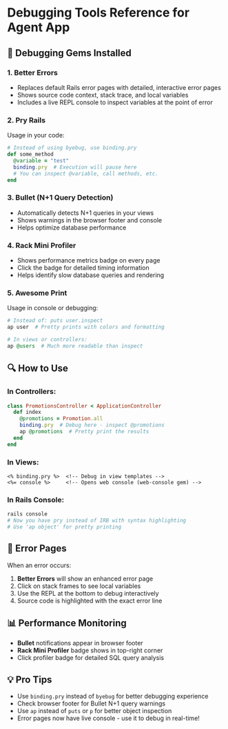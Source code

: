 # Debugging Tools Reference for Agent App

## 🐛 Debugging Gems Installed

### 1. **Better Errors** 
- Replaces default Rails error pages with detailed, interactive error pages
- Shows source code context, stack trace, and local variables
- Includes a live REPL console to inspect variables at the point of error

### 2. **Pry Rails**
Usage in your code:
```ruby
# Instead of using byebug, use binding.pry
def some_method
  @variable = "test"
  binding.pry  # Execution will pause here
  # You can inspect @variable, call methods, etc.
end
```

### 3. **Bullet** (N+1 Query Detection)
- Automatically detects N+1 queries in your views
- Shows warnings in the browser footer and console
- Helps optimize database performance

### 4. **Rack Mini Profiler**
- Shows performance metrics badge on every page
- Click the badge for detailed timing information
- Helps identify slow database queries and rendering

### 5. **Awesome Print**
Usage in console or debugging:
```ruby
# Instead of: puts user.inspect
ap user  # Pretty prints with colors and formatting

# In views or controllers:
ap @users  # Much more readable than inspect
```

## 🔍 How to Use

### In Controllers:
```ruby
class PromotionsController < ApplicationController
  def index
    @promotions = Promotion.all
    binding.pry  # Debug here - inspect @promotions
    ap @promotions  # Pretty print the results
  end
end
```

### In Views:
```erb
<% binding.pry %>  <!-- Debug in view templates -->
<%= console %>     <!-- Opens web console (web-console gem) -->
```

### In Rails Console:
```bash
rails console
# Now you have pry instead of IRB with syntax highlighting
# Use 'ap object' for pretty printing
```

## 🚨 Error Pages
When an error occurs:
1. **Better Errors** will show an enhanced error page
2. Click on stack frames to see local variables  
3. Use the REPL at the bottom to debug interactively
4. Source code is highlighted with the exact error line

## 📊 Performance Monitoring
- **Bullet** notifications appear in browser footer
- **Rack Mini Profiler** badge shows in top-right corner
- Click profiler badge for detailed SQL query analysis

## 💡 Pro Tips
- Use `binding.pry` instead of `byebug` for better debugging experience
- Check browser footer for Bullet N+1 query warnings
- Use `ap` instead of `puts` or `p` for better object inspection
- Error pages now have live console - use it to debug in real-time!